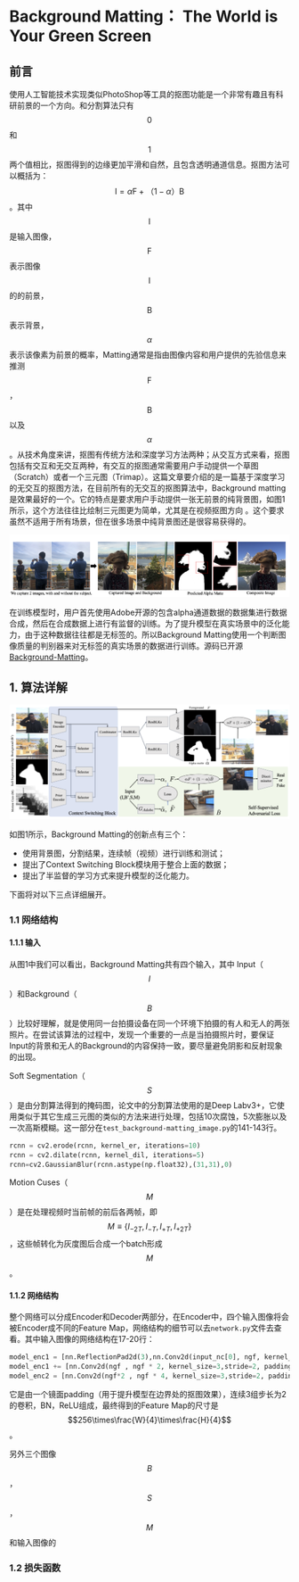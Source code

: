 # Background Matting： The World is Your Green Screen

## 前言

使用人工智能技术实现类似PhotoShop等工具的抠图功能是一个非常有趣且有科研前景的一个方向。和分割算法只有$$0$$和$$1$$两个值相比，抠图得到的边缘更加平滑和自然，且包含透明通道信息。抠图方法可以概括为：$$\text{I} = \alpha \text{F} +（1-\alpha）\text{B}$$。其中$$\text{I}$$是输入图像，$$\text{F}$$表示图像$$\text{I}$$的的前景，$$\text{B}$$表示背景，$$\alpha$$表示该像素为前景的概率，Matting通常是指由图像内容和用户提供的先验信息来推测$$\text{F}$$， $$\text{B}$$以及$$\alpha$$。从技术角度来讲，抠图有传统方法和深度学习方法两种；从交互方式来看，抠图包括有交互和无交互两种，有交互的抠图通常需要用户手动提供一个草图（Scratch）或者一个三元图（Trimap）。这篇文章要介绍的是一篇基于深度学习的无交互的抠图方法，在目前所有的无交互的抠图算法中，Background matting是效果最好的一个。它的特点是要求用户手动提供一张无前景的纯背景图，如图1所示，这个方法往往比绘制三元图更为简单，尤其是在视频抠图方向 。这个要求虽然不适用于所有场景，但在很多场景中纯背景图还是很容易获得的。

![](/assets/BGMatting1.png)

在训练模型时，用户首先使用Adobe开源的包含alpha通道数据的数据集进行数据合成，然后在合成数据上进行有监督的训练。为了提升模型在真实场景中的泛化能力，由于这种数据往往都是无标签的。所以Background Matting使用一个判断图像质量的判别器来对无标签的真实场景的数据进行训练。源码已开源[Background-Matting](https://github.com/senguptaumd/Background-Matting)。

## 1. 算法详解

![](/assets/BGMatting2.png)

如图1所示，Background Matting的创新点有三个：

* 使用背景图，分割结果，连续帧（视频）进行训练和测试；
* 提出了Context Switching Block模块用于整合上面的数据；
* 提出了半监督的学习方式来提升模型的泛化能力。

下面将对以下三点详细展开。

### 1.1 网络结构

#### 1.1.1 输入

从图1中我们可以看出，Background Matting共有四个输入，其中 Input（$$I$$）和Background（$$B$$）比较好理解，就是使用同一台拍摄设备在同一个环境下拍摄的有人和无人的两张照片。在尝试该算法的过程中，发现一个重要的一点是当拍摄照片时，要保证Input的背景和无人的Background的内容保持一致，要尽量避免阴影和反射现象的出现。

Soft Segmentation（$$S$$）是由分割算法得到的掩码图，论文中的分割算法使用的是Deep Labv3+，它使用类似于其它生成三元图的类似的方法来进行处理，包括10次腐蚀，5次膨胀以及一次高斯模糊。这一部分在`test_background-matting_image.py`的141-143行。

```py
rcnn = cv2.erode(rcnn, kernel_er, iterations=10)
rcnn = cv2.dilate(rcnn, kernel_dil, iterations=5)
rcnn=cv2.GaussianBlur(rcnn.astype(np.float32),(31,31),0)
```
Motion Cuses（$$M$$）是在处理视频时当前帧的前后各两帧，即$$M \equiv \{I_{-2T}, I_{-T}, I_{+T}, I_{+2T}\}$$，这些帧转化为灰度图后合成一个batch形成$$M$$。

#### 1.1.2 网络结构

整个网络可以分成Encoder和Decoder两部分，在Encoder中，四个输入图像将会被Encoder成不同的Feature Map，网络结构的细节可以去`network.py`文件去查看。其中输入图像的网络结构在17-20行：
```py
model_enc1 = [nn.ReflectionPad2d(3),nn.Conv2d(input_nc[0], ngf, kernel_size=7, padding=0,bias=use_bias), norm_layer(ngf), nn.ReLU(True)]
model_enc1 += [nn.Conv2d(ngf , ngf * 2, kernel_size=3,stride=2, padding=1, bias=use_bias),norm_layer(ngf * 2),nn.ReLU(True)]
model_enc2 = [nn.Conv2d(ngf*2 , ngf * 4, kernel_size=3,stride=2, padding=1, bias=use_bias),norm_layer(ngf * 4),nn.ReLU(True)]
```
它是由一个镜面padding（用于提升模型在边界处的抠图效果），连续3组步长为2的卷积，BN，ReLU组成，最终得到的Feature Map的尺寸是$$256\times\frac{W}{4}\times\frac{H}{4}$$。

另外三个图像$$B$$，$$S$$，$$M$$和输入图像的
### 1.2 损失函数



